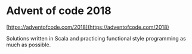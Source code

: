 # Advent of code 2018

[https://adventofcode.com/2018](https://adventofcode.com/2018)

Solutions written in Scala and practicing functional style programming as much as possible.
